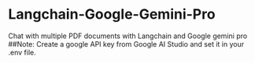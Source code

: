 # Langchain-Google-Gemini-Pro
Chat with multiple PDF documents with Langchain and Google gemini pro
##Note: Create a google API key from Google AI Studio and set it in your .env file. 
